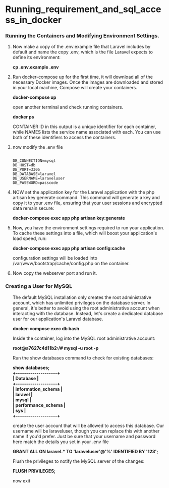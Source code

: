 # Running_requirement_and_sql_access_in_docker
### Running the Containers and Modifying Environment Settings.
<ol>
<li>Now make a copy of the .env.example file that Laravel includes by default and name the copy .env, which is the file Laravel expects to define its environment:</li>

<strong>cp .env.example .env</strong></br>

<li>Run docker-compose up for the first time, it will download all of the necessary Docker images. Once the images are downloaded and stored in your local machine, Compose will create your containers.</li> 

<strong>docker-compose up</strong></br>

open another terminal and check running containers.</br>

<strong>docker ps </strong></br>

CONTAINER ID in this output is a unique identifier for each container, while NAMES lists the service name associated with each. You can use both of these identifiers to access the containers.</br>


<li>now modify the .env file</li>

```

DB_CONNECTION=mysql
DB_HOST=db
DB_PORT=3306
DB_DATABASE=laravel
DB_USERNAME=laraveluser
DB_PASSWORD=passcode

```

<li>NOW set the application key for the Laravel application with the php artisan key:generate command. This command will generate a key and copy it to your .env file, ensuring that your user sessions and encrypted data remain secure:</li>

<strong>docker-compose exec app php artisan key:generate</strong></br>

<li>Now, you have the environment settings required to run your application. To cache these settings into a file, which will boost your application's load speed, run:</li>

<strong>docker-compose exec app php artisan config:cache</strong></br>

configuration settings will be loaded into /var/www/bootstrap/cache/config.php on the container.</br>

<li>Now copy the webserver port and run it.</li>
</ol>


### Creating a User for MySQL
<ol>
The default MySQL installation only creates the root administrative account, which has unlimited privileges on the database server. In general, it's better to avoid using the root administrative account when interacting with the database. Instead, let's create a dedicated database user for our application's Laravel database.<br>

<strong>docker-compose exec db bash</strong></br>

Inside the container, log into the MySQL root administrative account:</br>

<strong>root@a7627c4d11b2:/# mysql -u root -p</strong></br>

Run the show databases command to check for existing databases:</br>

<strong>show databases;</br>
+--------------------+</br>
| Database           |</br>
+--------------------+</br>
| information_schema |</br>
| laravel            |</br>
| mysql              |</br>
| performance_schema |</br>
| sys                |</br>
+--------------------+</strong></br>

create the user account that will be allowed to access this database. Our username will be laraveluser, though you can replace this with another name if you'd prefer. Just be sure that your username and password here match the details you set in your .env file </br>

<strong>GRANT ALL ON laravel.* TO 'laraveluser'@'%' IDENTIFIED BY '123';</strong></br>

Flush the privileges to notify the MySQL server of the changes:</br>

<strong>FLUSH PRIVILEGES;</strong></br>

now exit</br>

</ol>



